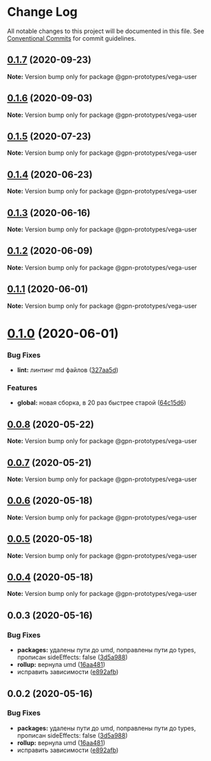 # Change Log

All notable changes to this project will be documented in this file.
See [Conventional Commits](https://conventionalcommits.org) for commit guidelines.

## [0.1.7](https://github.com/gpn-prototypes/vega-ui/compare/@gpn-prototypes/vega-user@0.1.6...@gpn-prototypes/vega-user@0.1.7) (2020-09-23)

**Note:** Version bump only for package @gpn-prototypes/vega-user





## [0.1.6](https://github.com/gpn-prototypes/vega-ui/compare/@gpn-prototypes/vega-user@0.1.5...@gpn-prototypes/vega-user@0.1.6) (2020-09-03)

**Note:** Version bump only for package @gpn-prototypes/vega-user





## [0.1.5](https://github.com/gpn-prototypes/vega-ui/compare/@gpn-prototypes/vega-user@0.1.4...@gpn-prototypes/vega-user@0.1.5) (2020-07-23)

**Note:** Version bump only for package @gpn-prototypes/vega-user





## [0.1.4](https://github.com/gpn-prototypes/vega-ui/compare/@gpn-prototypes/vega-user@0.1.3...@gpn-prototypes/vega-user@0.1.4) (2020-06-23)

**Note:** Version bump only for package @gpn-prototypes/vega-user





## [0.1.3](https://github.com/gpn-prototypes/vega-ui/compare/@gpn-prototypes/vega-user@0.1.2...@gpn-prototypes/vega-user@0.1.3) (2020-06-16)

**Note:** Version bump only for package @gpn-prototypes/vega-user





## [0.1.2](https://github.com/gpn-prototypes/vega-ui/compare/@gpn-prototypes/vega-user@0.1.1...@gpn-prototypes/vega-user@0.1.2) (2020-06-09)

**Note:** Version bump only for package @gpn-prototypes/vega-user





## [0.1.1](https://github.com/gpn-prototypes/vega-ui/compare/@gpn-prototypes/vega-user@0.1.0...@gpn-prototypes/vega-user@0.1.1) (2020-06-01)

**Note:** Version bump only for package @gpn-prototypes/vega-user

# [0.1.0](https://github.com/gpn-prototypes/vega-ui/compare/@gpn-prototypes/vega-user@0.0.8...@gpn-prototypes/vega-user@0.1.0) (2020-06-01)

### Bug Fixes

- **lint:** линтинг md файлов ([327aa5d](https://github.com/gpn-prototypes/vega-ui/commit/327aa5d3aa706f0e164a572ae1360d504e89979d))

### Features

- **global:** новая сборка, в 20 раз быстрее старой ([64c15d6](https://github.com/gpn-prototypes/vega-ui/commit/64c15d6c8e5934386d2820e120b64bb7ed2391f3))

## [0.0.8](https://github.com/gpn-prototypes/vega-ui/compare/@gpn-prototypes/vega-user@0.0.7...@gpn-prototypes/vega-user@0.0.8) (2020-05-22)

**Note:** Version bump only for package @gpn-prototypes/vega-user

## [0.0.7](https://github.com/gpn-prototypes/vega-ui/compare/@gpn-prototypes/vega-user@0.0.6...@gpn-prototypes/vega-user@0.0.7) (2020-05-21)

**Note:** Version bump only for package @gpn-prototypes/vega-user

## [0.0.6](https://github.com/gpn-prototypes/vega-ui/compare/@gpn-prototypes/vega-user@0.0.5...@gpn-prototypes/vega-user@0.0.6) (2020-05-18)

**Note:** Version bump only for package @gpn-prototypes/vega-user

## [0.0.5](https://github.com/gpn-prototypes/vega-ui/compare/@gpn-prototypes/vega-user@0.0.4...@gpn-prototypes/vega-user@0.0.5) (2020-05-18)

**Note:** Version bump only for package @gpn-prototypes/vega-user

## [0.0.4](https://github.com/gpn-prototypes/vega-ui/compare/@gpn-prototypes/vega-user@0.0.3...@gpn-prototypes/vega-user@0.0.4) (2020-05-18)

**Note:** Version bump only for package @gpn-prototypes/vega-user

## 0.0.3 (2020-05-16)

### Bug Fixes

- **packages:** удалены пути до umd, поправлены пути до types, прописан sideEffects: false ([3d5a988](https://github.com/gpn-prototypes/vega-ui/commit/3d5a98871aece5d6c79be112e2e60ecd0529694e))
- **rollup:** вернула umd ([16aa481](https://github.com/gpn-prototypes/vega-ui/commit/16aa48132ca6c3934b3b12aa079f8645a0efc89b))
- исправить зависимости ([e892afb](https://github.com/gpn-prototypes/vega-ui/commit/e892afb5368b7ed2c6bdd4c77e08917e033f75ed))

## 0.0.2 (2020-05-16)

### Bug Fixes

- **packages:** удалены пути до umd, поправлены пути до types, прописан sideEffects: false ([3d5a988](https://github.com/gpn-prototypes/vega-ui/commit/3d5a98871aece5d6c79be112e2e60ecd0529694e))
- **rollup:** вернула umd ([16aa481](https://github.com/gpn-prototypes/vega-ui/commit/16aa48132ca6c3934b3b12aa079f8645a0efc89b))
- исправить зависимости ([e892afb](https://github.com/gpn-prototypes/vega-ui/commit/e892afb5368b7ed2c6bdd4c77e08917e033f75ed))
